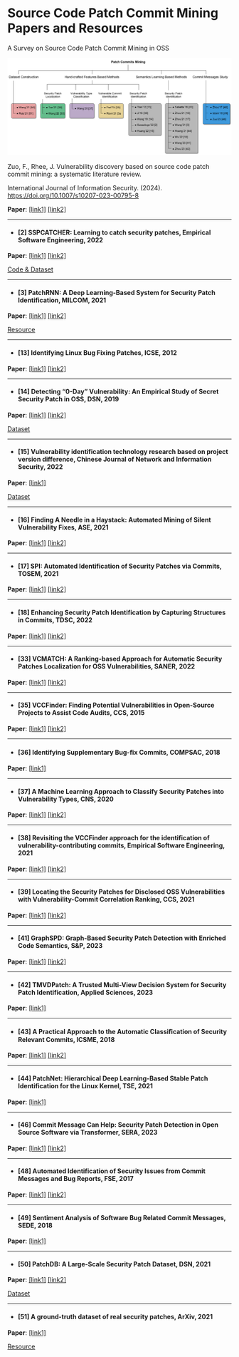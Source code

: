 # Source Code Patch Commit Mining Papers and Resources
A Survey on Source Code Patch Commit Mining in OSS

![Overview](https://github.com/fzuo/Patch-Commits-Study/blob/master/figs/papers.png "An overview and taxonomy of the related papers")


Zuo, F., Rhee, J. Vulnerability discovery based on source code patch commit mining: a systematic literature review. 

International Journal of Information Security. (2024). https://doi.org/10.1007/s10207-023-00795-8

**Paper**: [[link1]](https://github.com/fzuo/Patch-Commits-Study/blob/master/papers/patch_commit_mining_review.pdf) [[link2]](https://link.springer.com/article/10.1007/s10207-023-00795-8)

-------------------

- #### [2] SSPCATCHER: Learning to catch security patches, Empirical Software Engineering, 2022

**Paper**: [[link1]](https://jacquesklein2302.github.io/papers/2022-EMSE-Arthur-SSPCatcher.pdf) [[link2]](https://link.springer.com/article/10.1007/s10664-022-10168-9)

[Code & Dataset](https://github.com/vulnCatcher/vulnCatcher)

-------------------

- #### [3] PatchRNN: A Deep Learning-Based System for Security Patch Identification, MILCOM, 2021

**Paper**: [[link1]](https://arxiv.org/abs/2108.03358) [[link2]](https://ieeexplore.ieee.org/document/9652940)

[Resource](https://github.com/shuwang127/PatchRNN-demo)

-------------------

- #### [13] Identifying Linux Bug Fixing Patches, ICSE, 2012

**Paper**: [[link1]](http://www.mysmu.edu/faculty/davidlo/papers/icse12-patch.pdf) [[link2]](https://ieeexplore.ieee.org/document/6227176)

-------------------

- #### [14] Detecting “0-Day” Vulnerability: An Empirical Study of Secret Security Patch in OSS, DSN, 2019

**Paper**: [[link1]](https://csis.gmu.edu/ksun/publications/secretpatch-dsn19.pdf) [[link2]](https://ieeexplore.ieee.org/document/8809499)

[Dataset](https://github.com/SecretPatch/Dataset)

-------------------

- #### [15] Vulnerability identification technology research based on project version difference, Chinese Journal of Network and Information Security, 2022

**Paper**: [[link1]](http://www.infocomm-journal.com/cjnis/article/2022/2096-109X/2096-109X-8-1-00052.shtml)

[Dataset](https://github.com/das-lab/VpatchFinder)

-------------------

- #### [16] Finding A Needle in a Haystack: Automated Mining of Silent Vulnerability Fixes, ASE, 2021

**Paper**: [[link1]](https://ieeexplore.ieee.org/document/9678720) [[link2]](https://xin-xia.github.io/publication/ase211.pdf)

-------------------

- #### [17] SPI: Automated Identification of Security Patches via Commits, TOSEM, 2021

**Paper**: [[link1]](https://arxiv.org/abs/2105.14565) [[link2]](https://dl.acm.org/doi/10.1145/3468854)

-------------------

- #### [18] Enhancing Security Patch Identification by Capturing Structures in Commits, TDSC, 2022

**Paper**: [[link1]](https://arxiv.org/abs/2207.09022) [[link2]](https://ieeexplore.ieee.org/abstract/document/9837949)

-------------------

- #### [33] VCMATCH: A Ranking-based Approach for Automatic Security Patches Localization for OSS Vulnerabilities, SANER, 2022

**Paper**: [[link1]](https://ieeexplore.ieee.org/document/9825908) [[link2]](https://www.computer.org/csdl/proceedings-article/saner/2022/378600a589/1FbT4j32OsM)

-------------------

- #### [35] VCCFinder: Finding Potential Vulnerabilities in Open-Source Projects to Assist Code Audits, CCS, 2015

**Paper**: [[link1]](http://saschafahl.de/static/paper/vccfinder2015.pdf) [[link2]](https://dl.acm.org/doi/10.1145/2810103.2813604)

-------------------

- #### [36] Identifying Supplementary Bug-ﬁx Commits, COMPSAC, 2018

**Paper**: [[link1]](https://ieeexplore.ieee.org/abstract/document/8377655)

-------------------

- #### [37] A Machine Learning Approach to Classify Security Patches into Vulnerability Types, CNS, 2020

**Paper**: [[link1]](https://csis.gmu.edu/ksun/publications/CNS20_PatchByType.pdf) [[link2]](https://ieeexplore.ieee.org/document/9162237)

-------------------

- #### [38] Revisiting the VCCFinder approach for the identification of vulnerability-contributing commits, Empirical Software Engineering, 2021

**Paper**: [[link1]](https://link.springer.com/article/10.1007/s10664-021-09944-w) [[link2]](https://espace2.etsmtl.ca/id/eprint/25872/1/Moha-N-2021-25872.pdf)

-------------------

- #### [39] Locating the Security Patches for Disclosed OSS Vulnerabilities with Vulnerability-Commit Correlation Ranking, CCS, 2021

**Paper**: [[link1]](https://csis.gmu.edu/ksun/publications/Locating%20Patch-CCS21.pdf) [[link2]](https://dl.acm.org/doi/abs/10.1145/3460120.3484593)

-------------------

- #### [41] GraphSPD: Graph-Based Security Patch Detection with Enriched Code Semantics, S&P, 2023

**Paper**: [[link1]](https://csis.gmu.edu/ksun/publications/SP23_GraphSPD.pdf) [[link2]](https://www.computer.org/csdl/proceedings-article/sp/2023/933600a604/1He7Yp9S7ni)

-------------------

- #### [42] TMVDPatch: A Trusted Multi-View Decision System for Security Patch Identification, Applied Sciences, 2023

**Paper**: [[link1]](https://www.mdpi.com/2076-3417/13/6/3938)

-------------------

- #### [43] A Practical Approach to the Automatic Classiﬁcation of Security Relevant Commits, ICSME, 2018

**Paper**: [[link1]](https://info.computer.org/csdl/proceedings-article/icsme/2018/787000a579/17D45VW8bqq) [[link2]](https://ieeexplore.ieee.org/abstract/document/8530068)

-------------------

- #### [44] PatchNet: Hierarchical Deep Learning-Based Stable Patch Identification for the Linux Kernel, TSE, 2021

**Paper**: [[link1]](https://ieeexplore.ieee.org/abstract/document/8896061)

-------------------

- #### [46] Commit Message Can Help: Security Patch Detection in Open Source Software via Transformer, SERA, 2023

**Paper**: [[link1]](https://github.com/fzuo/Patch-Commits-Study/blob/master/papers/Commit_Message_Can_Help.pdf) [[link2]](https://ieeexplore.ieee.org/abstract/document/10197730)

-------------------

- #### [48] Automated Identification of Security Issues from Commit Messages and Bug Reports, FSE, 2017

**Paper**: [[link1]](https://asankhaya.github.io/pdf/automated-identification-of-security-issues-from-commit-messages-and-bug-reports.pdf) [[link2]](https://dl.acm.org/doi/10.1145/3106237.3117771)

-------------------

- #### [49] Sentiment Analysis of Software Bug Related Commit Messages, SEDE, 2018

**Paper**: [[link1]](https://www2.cose.isu.edu/~minhazzibran/resources/MyPapers/SentimentBug_SEDE2018.pdf)

-------------------

- #### [50] PatchDB: A Large-Scale Security Patch Dataset, DSN, 2021

**Paper**: [[link1]](https://ieeexplore.ieee.org/document/9505097) [[link2]](https://csis.gmu.edu/ksun/publications/dsn21_PatchDB.pdf)

[Dataset](https://github.com/SunLab-GMU/PatchDB)

-------------------

- #### [51] A ground-truth dataset of real security patches, ArXiv, 2021

**Paper**: [[link1]](https://arxiv.org/abs/2110.09635)

[Resource](https://github.com/TQRG/security-patches-dataset)

